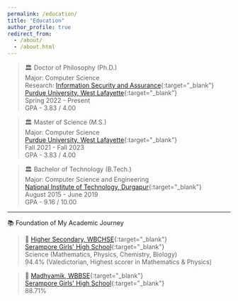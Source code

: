 ```yaml
---
permalink: /education/
title: "Education"
author_profile: true
redirect_from:
  - /about/
  - /about.html
---
```


> 🏛️ Doctor of Philosophy (Ph.D.)  
> Major: Computer Science  
> Research: [Information Security and Assurance](https://www.cs.purdue.edu/research/information-security.html){:target="\_blank"}  
> [Purdue University, West Lafayette](https://www.purdue.edu/){:target="\_blank"}  
> Spring 2022 - Present  
> GPA - 3.83 / 4.00

> 🏛️ Master of Science (M.S.)  
> Major: Computer Science  
> [Purdue University, West Lafayette](https://www.purdue.edu/){:target="\_blank"}  
> Fall 2021 - Fall 2023  
> GPA - 3.83 / 4.00

> 🏛️ Bachelor of Technology (B.Tech.)  
> Major: Computer Science and Engineering  
> [National Institute of Technology, Durgapur](https://nitdgp.ac.in/){:target="\_blank"}  
> August 2015 - June 2019  
> GPA - 9.16 / 10.00

---

📚 Foundation of My Academic Journey

> 🏫 [Higher Secondary, WBCHSE](https://en.wikipedia.org/wiki/Uccha_Madhyamik_Pariksha){:target="\_blank"}  
> [Serampore Girls' High School](https://school.banglarshiksha.gov.in/ws/website/index/19122701802){:target="\_blank"}  
> Science (Mathematics, Physics, Chemistry, Biology)  
> 94.4% (Valedictorian, Highest scorer in Mathematics & Physics)

> 🏫 [Madhyamik, WBBSE](https://en.wikipedia.org/wiki/Madhyamik_Pariksha){:target="\_blank"}  
> [Serampore Girls' High School](https://school.banglarshiksha.gov.in/ws/website/index/19122701802){:target="\_blank"}  
> 88.71%
